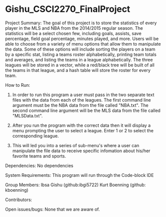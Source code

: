  # Gishu_CSCI2270_FinalProject

Project Summary:
The goal of this project is to store the statistics of every player in the MLS and NBA from the 2014/2015 regular season. The statistics will be a select chosen few, including goals, assists, save percentage, field goal percentage, minutes played, and more. Users will be able to choose from a variety of menu options that allow them to manipulate the data. Some of these options will include sorting the players on a team by a specific stat, listing a teams roster alphabetically, printing team totals and averages, and listing the teams in a league alphabetically. The three leagues will be stored in a vector, while a red/black tree will be built of all the teams in that league, and a hash table will store the roster for every team. 

How to Run:
1. In order to run this program a user must pass in the two separate text files with the data from each of the leagues. The first command line argument must be the NBA data from the file called "NBA.txt". The second command line argument will be the MLS data from the file called "MLSData.txt".

2. After you run the program with the correct data then it will display a menu prompting the user to select a league. Enter 1 or 2 to select the corresponding league.

3. This will led you into a series of sub-menu's where a user can manipulate the file data to receive specific infomation about his/her favorite teams and sports.

Dependencies:
No dependencies

System Requirements:
This program will run through the Code-block IDE

Group Members:
Ibsa Gishu (github:ibgi5722)
Kurt Boenning (github: kboenning)

Contributors:

Open issues/bugs:
None that we are aware of.
